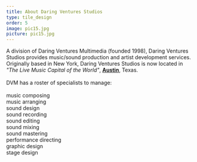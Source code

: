 ```yaml
---
title: About Daring Ventures Studios
type: tile_design
order: 5
image: pic15.jpg
picture: pic15.jpg
---
```

A division of Daring Ventures Multimedia (founded 1998), Daring Ventures Studios provides music/sound production and artist development services.  Originally based in New York, Daring Ventures Studios is now located in <i>"The Live Music Capital of the World"</i>,
<a href="https://gov.texas.gov/Apps/Music/Directory/results/studios/p7" target="_blank"><span style="font-size: normal;"><b>Austin</b></span></a>, Texas.
<br>
<br>
DVM has a roster of specialists to manage:  
<br>
music composing
<br>
music arranging
<br>
sound design
<br>
sound recording
<br>
sound editing
<br>
sound mixing
<br>
sound mastering
<br>
performance directing
<br>
graphic design
<br>
stage design
